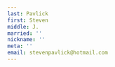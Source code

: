 ```yaml
---
last: Pavlick
first: Steven
middle: J.
married: ''
nickname: ''
meta: ''
email: stevenpavlick@hotmail.com
---
```

